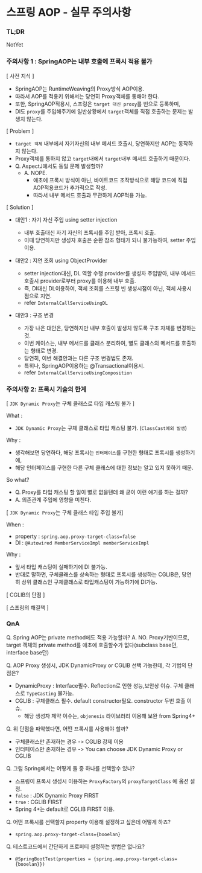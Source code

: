 # 스프링 AOP - 실무 주의사항

### TL;DR

NotYet

### 주의사항 1 : SpringAOP는 내부 호출에 프록시 적용 불가

[ 사전 지식 ]

- SpringAOP는 RuntimeWeaving의 Proxy방식 AOP이용.
- 따라서 AOP를 적용키 위해서는 당연히 Proxy객체를 통해야 한다.
- 또한, SpringAOP적용시, 스프링은 `target 대신 proxy`를 빈으로 등록하며,
- DI도 `proxy`를 주입해주기에 일반상황에서 `target`객체를 직접 호출하는 문제는 발생치 않는다.

[ Problem ]

- `target 객체` 내부에서 자기자신의 내부 메서드 호출시, 당연하지만 AOP는 동작하지 않는다.
- Proxy객체를 통하지 않고 `target`내에서 `target`내부 메서드 호출하기 때문이다.
- Q. AspectJ에서도 동일 문제 발생할까?
  - A. NOPE. 
    - 애초에 프록시 방식이 아닌, 바이트코드 조작방식으로 해당 코드에 직접 AOP적용코드가 추가적으로 작성. 
    - 따라서 내부 메서드 호출과 무관하게 AOP적용 가능.

[ Solution ]

- 대안1 : 자기 자신 주입 using setter injection
  - 내부 호출대신 자기 자신의 프록시를 주입 받아, 프록시 호출.
  - 이때 당연하지만 생성자 호출은 순환 참조 형태가 되니 불가능하여, setter 주입이용.

- 대안2 : 지연 조회 using ObjectProvider
  - setter injection대신, DL 역할 수행 provider를 생성자 주입받아, 내부 메서드 호출시 provider로부터 proxy를 이용해 내부 호출.
  - 즉, DI대신 DL이용하여, 객체 조회를 스프링 빈 생성시점이 아닌, 객체 사용시점으로 지연.
  - refer `InternalCallServiceUsingDL` 

- 대안3 : 구조 변경 
  - 가장 나은 대안은, 당연하지만 내부 호출이 발생치 않도록 구조 자체를 변경하는 것.
  - 이번 케이스는, 내부 메서드를 클래스 분리하여, 별도 클래스의 메서드를 호출하는 형태로 변경.
  - 당연히, 이번 해결안과는 다른 구조 변경법도 존재.
  - 특히나, SpringAOP이용하는 @Transactional이용시.
  - refer `InternalCallServiceUsingComposition`

### 주의사항 2: 프록시 기술의 한계

[ `JDK Dynamic Proxy`는 구체 클래스로 타입 캐스팅 불가 ] 

What : 
- `JDK Dynamic Proxy`는 구체 클래스로 타입 캐스팅 불가. (`ClassCast예외 발생`)
 
Why : 
- 생각해보면 당연하다, 해당 프록시는 `인터페이스`를 구현한 형태로 프록시를 생성하기에, 
- 해당 인터페이스를 구현한 다른 구체 클래스에 대한 정보는 알고 있지 못하기 때문.

So what?
- Q. Proxy를 타입 캐스팅 할 일이 별로 없을텐데 왜 굳이 이런 애기를 하는 걸까?
- A. 의존관계 주입에 영향을 미친다. 

[ `JDK Dynamic Proxy`는 구체 클래스 타입 주입 불가] 

When : 
- property : `spring.aop.proxy-target-class=false`
- DI : `@Autowired MemberServiceImpl memberServiceImpl`

Why :
- 앞서 타입 캐스팅이 실패하기에 DI 불가능.
- 반대로 말하면, 구체클래스를 상속하는 형태로 프록시를 생성하는 CGLIB은, 당연히 상위 클래스인 구체클래스로 타입캐스팅이 가능하기에 DI가능.

[ CGLIB의 단점 ] 

[ 스프링의 해결책 ] 


### QnA

Q. Spring AOP는 private method에도 적용 가능할까?
A. NO. Proxy기반이므로, target 객체의 private method를 애초에 호출할수가 없다(subclass base던, interface base던)

Q. AOP Proxy 생성시, JDK DynamicProxy or CGLIB 선택 가능한데, 각 기법의 단점은?
- DynamicProxy : Interface필수. Reflection로 인한 성능,보안상 이슈. 구체 클래스로 `TypeCasting` 불가능.
- CGLIB : 구체클래스 필수. default constructor필요. constructor 두번 호출 이슈.
  - 해당 생성자 제약 이슈는, `objenesis` 라이브러리 이용해 보완 from Spring4+

Q. 위 단점을 파악했다면, 어떤 프록시를 사용해야 할까?
- 구체클래스만 존재하는 경우 -> CGLIB 강제 이용
- 인터페이스만 존재하는 경우 -> You can choose JDK Dynamic Proxy or CGLIB

Q. 그럼 Spring에서는 어떻게 둘 중 하나를 선택할수 있나?
- 스프링이 프록시 생성시 이용하는 `ProxyFactory`의 `proxyTargetClass` 에 옵션 설정.
- `false` : JDK Dynamic Proxy FIRST
- `true` : CGLIB FIRST
- Spring 4+는 default로 CGLIB FIRST 이용.

Q. 어떤 프록시를 선택할지 property 이용해 설정하고 싶은데 어떻게 하죠?
- `spring.aop.proxy-target-class={booelan}`

Q. 테스트코드에서 간단하게 프로퍼티 설정하는 방법은 없나요?
- `@SpringBootTest(properties = {spring.aop.proxy-target-class={booelan}})`
